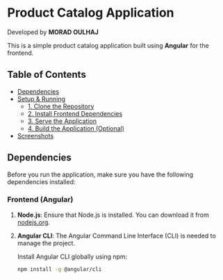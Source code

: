 # Product Catalog Application

Developed by **MORAD OULHAJ**

This is a simple product catalog application built using **Angular** for the frontend.
## Table of Contents
- [Dependencies](#dependencies)
- [Setup & Running](#setup--running)
  - [1. Clone the Repository](#1-clone-the-repository)
  - [2. Install Frontend Dependencies](#2-install-frontend-dependencies)
  - [3. Serve the Application](#3-serve-the-application)
  - [4. Build the Application (Optional)](#4-build-the-application-optional)
- [Screenshots](#screenshots)


## Dependencies

Before you run the application, make sure you have the following dependencies installed:

### Frontend (Angular)

1. **Node.js**: Ensure that Node.js is installed. You can download it from [nodejs.org](https://nodejs.org/).

2. **Angular CLI**: The Angular Command Line Interface (CLI) is needed to manage the project.
   
   Install Angular CLI globally using npm:
   ```bash
   npm install -g @angular/cli
